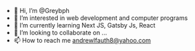 - 👋 Hi, I’m @Greybph
- 👀 I’m interested in web development and computer programs
- 🌱 I’m currently learning Next JS, Gatsby Js, React
- 💞️ I’m looking to collaborate on ...
- 📫 How to reach me andrewlfauth8@yahoo.com
<!---
Greybph/Greybph is a ✨ special ✨ repository because its `README.md` (this file) appears on your GitHub profile.
You can click the Preview link to take a look at your changes.
--->
